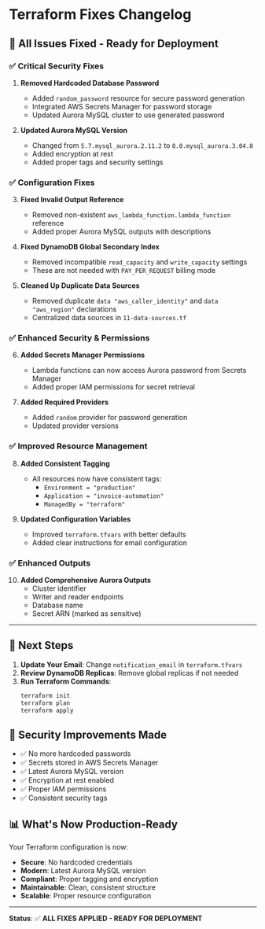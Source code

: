 # Terraform Fixes Changelog

## 🔧 **All Issues Fixed - Ready for Deployment**

### ✅ **Critical Security Fixes**

1. **Removed Hardcoded Database Password**
   - Added `random_password` resource for secure password generation
   - Integrated AWS Secrets Manager for password storage
   - Updated Aurora MySQL cluster to use generated password

2. **Updated Aurora MySQL Version**
   - Changed from `5.7.mysql_aurora.2.11.2` to `8.0.mysql_aurora.3.04.0`
   - Added encryption at rest
   - Added proper tags and security settings

### ✅ **Configuration Fixes**

3. **Fixed Invalid Output Reference**
   - Removed non-existent `aws_lambda_function.lambda_function` reference
   - Added proper Aurora MySQL outputs with descriptions

4. **Fixed DynamoDB Global Secondary Index**
   - Removed incompatible `read_capacity` and `write_capacity` settings
   - These are not needed with `PAY_PER_REQUEST` billing mode

5. **Cleaned Up Duplicate Data Sources**
   - Removed duplicate `data "aws_caller_identity"` and `data "aws_region"` declarations
   - Centralized data sources in `11-data-sources.tf`

### ✅ **Enhanced Security & Permissions**

6. **Added Secrets Manager Permissions**
   - Lambda functions can now access Aurora password from Secrets Manager
   - Added proper IAM permissions for secret retrieval

7. **Added Required Providers**
   - Added `random` provider for password generation
   - Updated provider versions

### ✅ **Improved Resource Management**

8. **Added Consistent Tagging**
   - All resources now have consistent tags:
     - `Environment = "production"`
     - `Application = "invoice-automation"`
     - `ManagedBy = "terraform"`

9. **Updated Configuration Variables**
   - Improved `terraform.tfvars` with better defaults
   - Added clear instructions for email configuration

### ✅ **Enhanced Outputs**

10. **Added Comprehensive Aurora Outputs**
    - Cluster identifier
    - Writer and reader endpoints
    - Database name
    - Secret ARN (marked as sensitive)

---

## 🚀 **Next Steps**

1. **Update Your Email**: Change `notification_email` in `terraform.tfvars`
2. **Review DynamoDB Replicas**: Remove global replicas if not needed
3. **Run Terraform Commands**:
   ```bash
   terraform init
   terraform plan
   terraform apply
   ```

## 🔐 **Security Improvements Made**

- ✅ No more hardcoded passwords
- ✅ Secrets stored in AWS Secrets Manager
- ✅ Latest Aurora MySQL version
- ✅ Encryption at rest enabled
- ✅ Proper IAM permissions
- ✅ Consistent security tags

## 📊 **What's Now Production-Ready**

Your Terraform configuration is now:
- **Secure**: No hardcoded credentials
- **Modern**: Latest Aurora MySQL version
- **Compliant**: Proper tagging and encryption
- **Maintainable**: Clean, consistent structure
- **Scalable**: Proper resource configuration

---

**Status**: ✅ **ALL FIXES APPLIED - READY FOR DEPLOYMENT**
